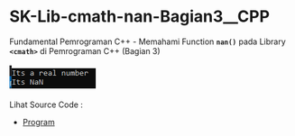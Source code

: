# SK-Lib-cmath-nan-Bagian3__CPP
Fundamental Pemrograman C++ - Memahami Function <code><b>nan()</b></code> pada Library <code><b>&lt;cmath></b></code> di Pemrograman C++ (Bagian 3)<br><br>
<img src="https://github.com/RizkyKhapidsyah/SK-Lib-cmath-nan-Bagian3__CPP/blob/master/SK-Lib-cmath-nan-Bagian3__CPP/result/001.PNG"><br><br>
Lihat Source Code : <br>
- <a href="https://github.com/RizkyKhapidsyah/SK-Lib-cmath-nan-Bagian3__CPP/blob/master/SK-Lib-cmath-nan-Bagian3__CPP/Source.cpp">Program</a>
